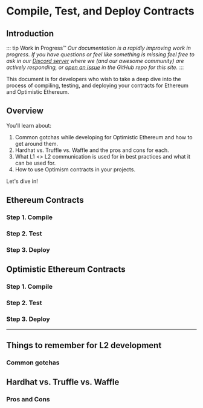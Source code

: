 # Compile, Test, and Deploy Contracts

## Introduction

::: tip Work in Progress™
_Our documentation is a rapidly improving work in progress. If you have questions or feel like something is missing feel free to ask in our [Discord server](https://discord.gg/5TaAXGn2D8) where we (and our awesome community) are actively responding, or [open an issue](https://github.com/ethereum-optimism/community-hub/issues) in the GitHub repo for this site._
:::

This document is for developers who wish to take a deep dive into the process of compiling, testing, and deploying your contracts for Ethereum and Optimistic Ethereum.

## Overview

You'll learn about:

1. Common gotchas while developing for Optimistic Ethereum and how to get around them.
1. Hardhat vs. Truffle vs. Waffle and the pros and cons for each.
1. What L1 <> L2 communication is used for in best practices and what it can be used for.
1. How to use Optimism contracts in your projects.

Let's dive in!

## Ethereum Contracts

### Step 1. Compile



### Step 2. Test

### Step 3. Deploy


## Optimistic Ethereum Contracts

### Step 1. Compile

### Step 2. Test

### Step 3. Deploy


-------------

## Things to remember for L2 development

### Common gotchas


### 


## Hardhat vs. Truffle vs. Waffle

### Pros and Cons

